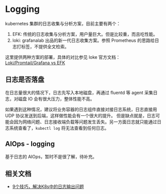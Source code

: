 # Logging

kubernetes 集群的日志收集与分析方案，目前主要有两个：

1. EFK: 传统的日志收集与分析方案，用户量巨大。但是比较重，而且吃性能。
2. loki: grafanalab 出品的新一代日志收集方案。参照 Prometheus 的思路给日志打标签，不提供全文检索。

这里提供两种方案的部署，具体的对比参见 loke 官方文档：[Loki/Promtail/Grafana vs EFK](https://grafana.com/docs/loki/latest/overview/comparisons/)


## 日志是否落盘

在日志量很大的情况下，日志先写入本地磁盘，再通过 fluentd 等 agent 采集日志，对磁盘 IO 会有很大压力，整体性能不高。

如果遇到这种情况，建议将业务容器的日志组件直接对接日志系统，日志直接用 UDP 协议发送到后端，这样做性能会有一个很大的提升。
但是缺点就是，日志可能会因为网络问题、日志接收端负载等问题发生丢失。另一方面日志就只能通过日志系统查看了，`kubectl log` 将无法查看到任何日志。

## AIOps - logging

基于日志的 AIOps，暂时不是很了解，待补充。


## 相关文档

- [9个技巧，解决K8s中的日志输出问题](https://zhuanlan.zhihu.com/p/114510384)
